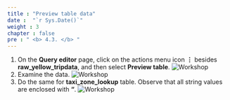 ```yaml
---
title : "Preview table data"
date :  "`r Sys.Date()`" 
weight : 3 
chapter : false
pre : " <b> 4.3. </b> "
---
```

1. On the **Query editor** page, click on the actions menu icon **⋮** besides **raw_yellow_tripdata**, and then select **Preview table**.
![Workshop](/images/4-exploring-data/review-data-01.png)
2. Examine the data.
![Workshop](/images/4-exploring-data/review-data-02.png)
3. Do the same for **taxi_zone_lookup** table. Observe that all string values are enclosed with **“**.
![Workshop](/images/4-exploring-data/review-data-03.png)